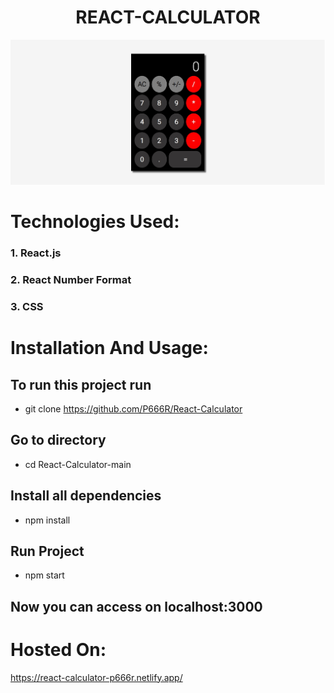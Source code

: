 # <div align="center">REACT-CALCULATOR
</div>

![calculator](https://github.com/P666R/React-Calculator/blob/main/public/cal.jpg)

# Technologies Used:
### 1. React.js
### 2. React Number Format
### 3. CSS

# Installation And Usage:

## To run this project run

-  git clone https://github.com/P666R/React-Calculator
  
## Go to directory

-  cd React-Calculator-main
  
## Install all dependencies

- npm install
 
## Run Project

-  npm start
  
## Now you can access on localhost:3000

# Hosted On:

https://react-calculator-p666r.netlify.app/
